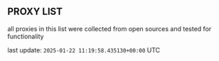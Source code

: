 ## PROXY LIST

all proxies in this list were collected from open sources and tested for functionality

last update: `2025-01-22 11:19:58.435130+00:00` UTC
